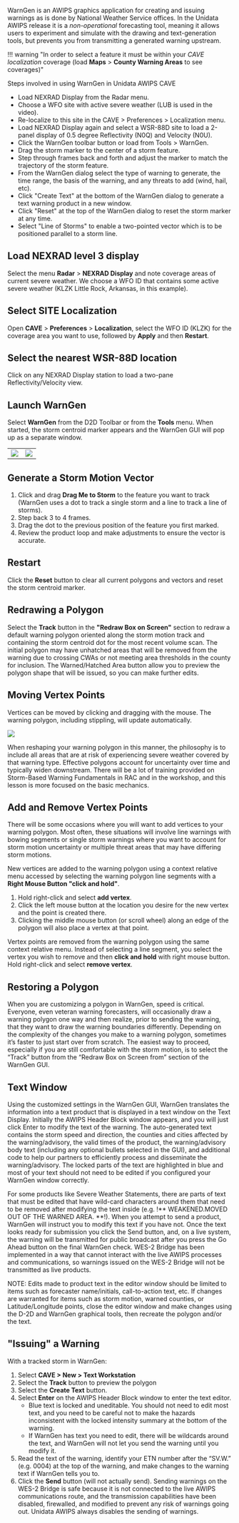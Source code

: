 WarnGen is an AWIPS graphics application for creating and issuing warnings as is done by National Weather Service offices.  In the Unidata AWIPS release it is a *non-operational* forecasting tool, meaning it allows users to experiment and simulate with the drawing and text-generation tools, but prevents you from transmitting a generated warning upstream.

!!! warning "In order to select a feature it must be within your *CAVE localization* coverage (load **Maps** > **County Warning Areas** to see coverages)"

Steps involved in using WarnGen in Unidata AWIPS CAVE

* Load NEXRAD Display from the Radar menu.
* Choose a WFO site with active severe weather (LUB is used in the video).
* Re-localize to this site in the CAVE &gt; Preferences &gt; Localization menu.
* Load NEXRAD Display again and select a WSR-88D site to load a 2-panel display of 0.5 degree Reflectivity (N0Q) and Velocity (N0U).
* Click the WarnGen toolbar button or load from Tools &gt; WarnGen.
* Drag the storm marker to the center of a storm feature.
* Step through frames back and forth and adjust the marker to match the trajectory of the storm feature.
* From the WarnGen dialog select the type of warning to generate, the time range, the basis of the warning, and any threats to add (wind, hail, etc).
* Click "Create Text" at the bottom of the WarnGen dialog to generate a text warning product in a new window.
* Click "Reset" at the top of the WarnGen dialog to reset the storm marker at any time.
* Select "Line of Storms" to enable a two-pointed vector which is to be positioned parallel to a storm line.

<!--
<iframe width="700" height="450"
src="https://www.youtube.com/embed/KSKmIMjkVCU?autoplay=1">
</iframe>
-->

## Load NEXRAD level 3 display

Select the menu **Radar** > **NEXRAD Display** and note coverage areas of current severe weather.  We choose a WFO ID that contains some active severe weather (KLZK Little Rock, Arkansas, in this example).

## Select SITE Localization

Open **CAVE** > **Preferences** > **Localization**, select the WFO ID (KLZK) for the coverage area you want to use, followed by **Apply** and then **Restart**.

## Select the nearest WSR-88D location

Click on any NEXRAD Display station to load a two-pane Reflectivity/Velocity view.

## Launch WarnGen

Select **WarnGen** from the D2D Toolbar or from the **Tools** menu.  When started, the storm centroid marker appears and the WarnGen GUI will pop up as a separate window.

|                           |                                   |
:--------------------------:|:---------------------------------:|
|![](../images/Warngen_Basic.png) |  ![](../images/warngen.png) |




## Generate a Storm Motion Vector

1. Click and drag **Drag Me to Storm** to the feature you want to track (WarnGen uses a dot to track a single storm and a line to track a line of storms).
2. Step back 3 to 4 frames.
3. Drag the dot to the previous position of the feature you first marked.
4. Review the product loop and make adjustments to ensure the vector is accurate.

## Restart

Click the **Reset** button to clear all current polygons and vectors and reset the storm centroid marker.

## Redrawing a Polygon

Select the **Track** button in the **"Redraw Box on Screen"** section to redraw a default warning polygon oriented along the storm motion track and containing the storm centroid dot for the most recent volume scan. The initial polygon may have unhatched areas that will be removed from the warning due to crossing CWAs or not meeting area thresholds in the county for inclusion. The Warned/Hatched Area button allow you to preview the polygon shape that will be issued, so you can make further edits.

## Moving Vertex Points

Vertices can be moved by clicking and dragging with the mouse. The warning polygon, including stippling, will update automatically.

![](../images/warnpoly.png)

When reshaping your warning polygon in this manner, the philosophy is to include all areas that are at risk of experiencing severe weather covered by that warning type. Effective polygons account for uncertainty over time and typically widen downstream. There will be a lot of training provided on Storm-Based Warning Fundamentals in RAC and in the workshop, and this lesson is more focused on the basic mechanics.

## Add and Remove Vertex Points

There will be some occasions where you will want to add vertices to your warning polygon. Most often, these situations will involve line warnings with bowing segments or single storm warnings where you want to account for storm motion uncertainty or multiple threat areas that may have differing storm motions.

New vertices are added to the warning polygon using a context relative menu accessed by selecting the warning polygon line segments with a **Right Mouse Button "click and hold"**.

1. Hold right-click and select **add vertex**.
2. Click the left mouse button at the location you desire for the new vertex and the point is created there.
3. Clicking the middle mouse button (or scroll wheel) along an edge of the polygon will also place a vertex at that point.

Vertex points are removed from the warning polygon using the same context relative menu. Instead of selecting a line segment, you select the vertex you wish to remove and then **click and hold** with right mouse button.  Hold right-click and select **remove vertex**.

## Restoring a Polygon

When you are customizing a polygon in WarnGen, speed is critical. Everyone, even veteran warning forecasters, will occasionally draw a warning polygon one way and then realize, prior to sending the warning, that they want to draw the warning boundaries differently. Depending on the complexity of the changes you make to a warning polygon, sometimes it’s faster to just start over from scratch. The easiest way to proceed, especially if you are still comfortable with the storm motion, is to select the “Track” button from the “Redraw Box on Screen from” section of the WarnGen GUI.

## Text Window

Using the customized settings in the WarnGen GUI, WarnGen translates the information into a text product that is displayed in a text window on the Text Display. Initially the AWIPS Header Block window appears, and you will just click Enter to modify the text of the warning. The auto-generated text contains the storm speed and direction, the counties and cities affected by the warning/advisory, the valid times of the product, the warning/advisory body text (including any optional bullets selected in the GUI), and additional code to help our partners to efficiently process and disseminate the warning/advisory. The locked parts of the text are highlighted in blue and most of your text should not need to be edited if you configured your WarnGen window correctly.

For some products like Severe Weather Statements, there are parts of text that must be edited that have wild-card characters around them that need to be removed after modifying the text inside (e.g. !** WEAKENED.MOVED OUT OF THE WARNED AREA. **!). When you attempt to send a product, WarnGen will instruct you to modify this text if you have not. Once the text looks ready for submission you click the Send button, and, on a live system, the warning will be transmitted for public broadcast after you press the Go Ahead button on the final WarnGen check. WES-2 Bridge has been implemented in a way that cannot interact with the live AWIPS processes and communications, so warnings issued on the WES-2 Bridge will not be transmitted as live products.

NOTE: Edits made to product text in the editor window should be limited to items such as forecaster name/initials, call-to-action text, etc. If changes are warranted for items such as storm motion, warned counties, or Latitude/Longitude points, close the editor window and make changes using the D-2D and WarnGen graphical tools, then recreate the polygon and/or the text.

## "Issuing" a Warning

With a tracked storm in WarnGen:

1. Select **CAVE &gt; New &gt; Text Workstation**
2. Select the **Track** button to preview the polygon
3. Select the **Create Text** button.
4. Select **Enter** on the AWIPS Header Block window to enter the text editor.
	- Blue text is locked and uneditable. You should not need to edit most text, and you need to be careful not to make the hazards inconsistent with the locked intensity summary at the bottom of the warning.
	- If WarnGen has text you need to edit, there will be wildcards around the text, and WarnGen will not let you send the warning until you modify it.
5. Read the text of the warning, identify your ETN number after the “SV.W.” (e.g. 0004) at the top of the warning, and make changes to the warning text if WarnGen tells you to.
6. Click the **Send** button (will not actually send). Sending warnings on the WES-2 Bridge is safe because it is not connected to the live AWIPS communications route, and the transmission capabilities have been disabled, firewalled, and modified to prevent any risk of warnings going out.  Unidata AWIPS always disables the sending of warnings.
